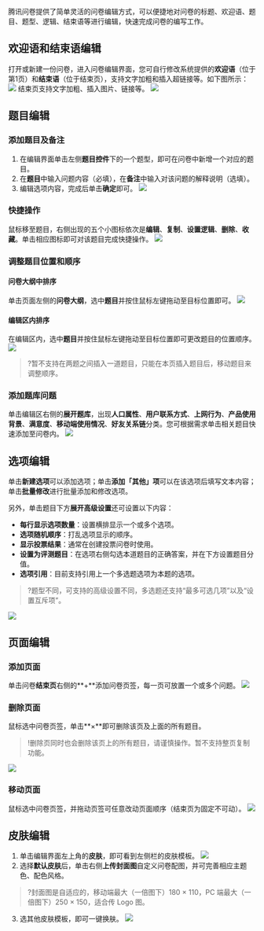 腾讯问卷提供了简单灵活的问卷编辑方式，可以便捷地对问卷的标题、欢迎语、题目、题型、逻辑、结束语等进行编辑，快速完成问卷的编写工作。

## 欢迎语和结束语编辑
打开或新建一份问卷，进入问卷编辑界面，您可自行修改系统提供的**欢迎语**（位于第1页）和**结束语**（位于结束页），支持文字加粗和插入超链接等。如下图所示：
![](https://main.qcloudimg.com/raw/7be7862dbf64c2b11bcb8408dff82ccc.png)
结束页支持文字加粗、插入图片、链接等。
![](https://main.qcloudimg.com/raw/2c9ef48a6779bd7b3c19160bdcfe43e9.png)

## 题目编辑

### 添加题目及备注

1. 在编辑界面单击左侧**题目控件**下的一个题型，即可在问卷中新增一个对应的题目。
2. 在**题目**中输入问题内容（必填），在**备注**中输入对该问题的解释说明（选填）。
3. 编辑选项内容，完成后单击**确定**即可。
![](https://main.qcloudimg.com/raw/b645eceb97dcefcebe33c12766a88525.png)

### 快捷操作

鼠标移至题目，右侧出现的五个小图标依次是**编辑**、**复制**、**设置逻辑**、**删除**、**收藏**。单击相应图标即可对该题目完成快捷操作。
![](https://main.qcloudimg.com/raw/3a5f580b9eb80d24a4e2373bf3d57060.png)

### 调整题目位置和顺序

#### 问卷大纲中排序
单击页面左侧的**问卷大纲**，选中**题目**并按住鼠标左键拖动至目标位置即可。
![](https://main.qcloudimg.com/raw/707381e04f81f113e5cd6fbb51952e86.png)

#### 编辑区内排序
在编辑区内，选中**题目**并按住鼠标左键拖动至目标位置即可更改题目的位置顺序。
![](https://main.qcloudimg.com/raw/29efa298e03df70b6affe957524b0c01.png)
>?暂不支持在两题之间插入一道题目，只能在本页插入题目后，移动题目来调整顺序。




### 添加题库问题

单击编辑区右侧的**展开题库**，出现**人口属性**、**用户联系方式**、**上网行为**、**产品使用背景**、**满意度**、**移动端使用情况**、**好友关系链**分类。您可根据需求单击相关题目快速添加至问卷内。
![](https://main.qcloudimg.com/raw/ffaa1212edd82775a671299be914008b.png)


## 选项编辑

单击**新建选项**可以添加选项；单击**添加「其他」项**可以在该选项后填写文本内容；单击**批量修改**进行批量添加和修改选项。

另外，单击题目下方**展开高级设置**还可设置以下内容：
- **每行显示选项数量**：设置横排显示一个或多个选项。
- **选项随机顺序**：打乱选项显示的顺序。
- **显示投票结果**：通常在创建投票问卷时使用。
- **设置为评测题目**：在选项右侧勾选本道题目的正确答案，并在下方设置题目分值。
- **选项引用**：目前支持引用上一个多选题选项为本题的选项。

>?题型不同，可支持的高级设置不同，多选题还支持“最多可选几项”以及“设置互斥项”。

![](https://main.qcloudimg.com/raw/e4796e23e0c973230cd4e232b0e6114a/%E9%AB%98%E7%BA%A7%E8%AE%BE%E7%BD%AE.png)

## 页面编辑

### 添加页面

单击问卷**结束页**右侧的**+**添加问卷页签，每一页可放置一个或多个问题。
![](https://main.qcloudimg.com/raw/be0dd0b48af53b87e9d55e9e223b018a/%E6%B7%BB%E5%8A%A0%E9%A1%B5%E9%9D%A2.png)

### 删除页面

鼠标选中问卷页签，单击**×**即可删除该页及上面的所有题目。
>!删除页同时也会删除该页上的所有题目，请谨慎操作。暂不支持整页复制功能。

![](https://main.qcloudimg.com/raw/954aa925829f5f93980efcb76a2a676b/%E5%88%A0%E9%99%A4%E9%A1%B5%E9%9D%A2.png)

### 移动页面

鼠标选中问卷页签，并拖动页签可任意改动页面顺序（结束页为固定不可动）。
![](https://main.qcloudimg.com/raw/860f3dc19e18e2783a8d2affa68b6d46/%E6%8B%96%E5%8A%A8%E9%A1%B5%E9%9D%A2.png)

## 皮肤编辑

1. 单击编辑界面左上角的**皮肤**，即可看到左侧栏的皮肤模板。
![](https://main.qcloudimg.com/raw/4ee5b242e0d7cd224107fa1e1349d792.png)
2. 选择**默认皮肤**后，单击右侧**上传封面图**自定义问卷配图，并可完善相应主题色、配色风格。
>?封面图是自适应的，移动端最大（一倍图下）180 × 110，PC 端最大（一倍图下）250 × 150，适合传 Logo 图。
3. 选其他皮肤模板，即可一键换肤。
![](https://main.qcloudimg.com/raw/f2f84d5d3b7cb8a5405b502e0adc2b92.png)
